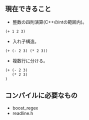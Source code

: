 ## 現在できること
* 整数の四則演算(C++のintの範囲内)。

```(+ 1 2 3)```

* 入れ子構造。

``` (+ (- 2 3) (* 2 3)) ```

* 複数行に分ける。

```
(+ (- 2 3)
   (* 2 3)
)
```

## コンパイルに必要なもの

+ boost_regex
+ readline.h

